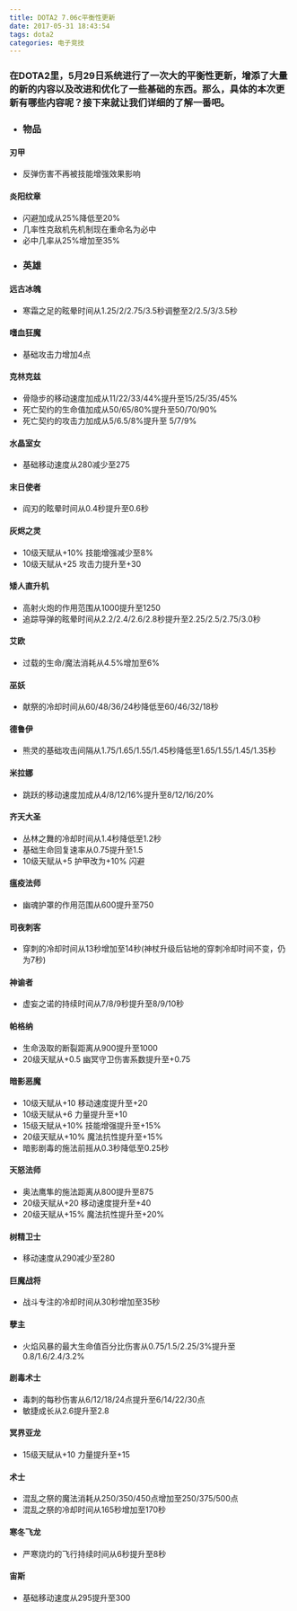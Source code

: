 ```yaml
---
title: DOTA2 7.06c平衡性更新
date: 2017-05-31 18:43:54
tags: dota2
categories: 电子竞技
---
```

###  在DOTA2里，5月29日系统进行了一次大的平衡性更新，增添了大量的新的内容以及改进和优化了一些基础的东西。那么，具体的本次更新有哪些内容呢？接下来就让我们详细的了解一番吧。
<!-- more -->

- ###  物品 
#### 刃甲
- 反弹伤害不再被技能增强效果影响
#### 炎阳纹章
- 闪避加成从25%降低至20%
- 几率性克敌机先机制现在重命名为必中
- 必中几率从25%增加至35%
- ### 英雄
#### 远古冰魄
- 寒霜之足的眩晕时间从1.25/2/2.75/3.5秒调整至2/2.5/3/3.5秒
#### 嗜血狂魔
- 基础攻击力增加4点
#### 克林克兹
- 骨隐步的移动速度加成从11/22/33/44%提升至15/25/35/45%
- 死亡契约的生命值加成从50/65/80%提升至50/70/90%
- 死亡契约的攻击力加成从5/6.5/8%提升至 5/7/9%
#### 水晶室女
- 基础移动速度从280减少至275
#### 末日使者
- 阎刃的眩晕时间从0.4秒提升至0.6秒
#### 灰烬之灵
- 10级天赋从+10% 技能增强减少至8%
- 10级天赋从+25 攻击力提升至+30
#### 矮人直升机
- 高射火炮的作用范围从1000提升至1250
- 追踪导弹的眩晕时间从2.2/2.4/2.6/2.8秒提升至2.25/2.5/2.75/3.0秒
#### 艾欧
- 过载的生命/魔法消耗从4.5%增加至6%
#### 巫妖
- 献祭的冷却时间从60/48/36/24秒降低至60/46/32/18秒
#### 德鲁伊
- 熊灵的基础攻击间隔从1.75/1.65/1.55/1.45秒降低至1.65/1.55/1.45/1.35秒
#### 米拉娜
- 跳跃的移动速度加成从4/8/12/16%提升至8/12/16/20%
#### 齐天大圣
- 丛林之舞的冷却时间从1.4秒降低至1.2秒
- 基础生命回复速率从0.75提升至1.5
- 10级天赋从+5 护甲改为+10% 闪避
#### 瘟疫法师
- 幽魂护罩的作用范围从600提升至750
#### 司夜刺客
- 穿刺的冷却时间从13秒增加至14秒(神杖升级后钻地的穿刺冷却时间不变，仍为7秒)
#### 神谕者
- 虚妄之诺的持续时间从7/8/9秒提升至8/9/10秒
#### 帕格纳
- 生命汲取的断裂距离从900提升至1000
- 20级天赋从+0.5 幽冥守卫伤害系数提升至+0.75
#### 暗影恶魔
- 10级天赋从+10 移动速度提升至+20
- 10级天赋从+6 力量提升至+10
- 15级天赋从+10% 技能增强提升至+15%
- 20级天赋从+10% 魔法抗性提升至+15%
- 暗影剧毒的施法前摇从0.3秒降低至0.25秒
#### 天怒法师
- 奥法鹰隼的施法距离从800提升至875
- 20级天赋从+20 移动速度提升至+40
- 20级天赋从+15% 魔法抗性提升至+20%
#### 树精卫士
- 移动速度从290减少至280
#### 巨魔战将
- 战斗专注的冷却时间从30秒增加至35秒
#### 孽主
- 火焰风暴的最大生命值百分比伤害从0.75/1.5/2.25/3%提升至0.8/1.6/2.4/3.2%
#### 剧毒术士
- 毒刺的每秒伤害从6/12/18/24点提升至6/14/22/30点
- 敏捷成长从2.6提升至2.8
#### 冥界亚龙
- 15级天赋从+10 力量提升至+15
#### 术士
- 混乱之祭的魔法消耗从250/350/450点增加至250/375/500点
- 混乱之祭的冷却时间从165秒增加至170秒
#### 寒冬飞龙
- 严寒烧灼的飞行持续时间从6秒提升至8秒
#### 宙斯
- 基础移动速度从295提升至300